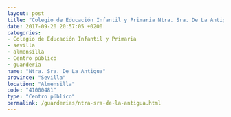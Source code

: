 ```yaml
---
layout: post
title: "Colegio de Educación Infantil y Primaria Ntra. Sra. De La Antigua"
date: 2017-09-20 20:57:05 +0200
categories:
- Colegio de Educación Infantil y Primaria
- sevilla
- almensilla
- Centro público
- guarderia
name: "Ntra. Sra. De La Antigua"
province: "Sevilla"
location: "Almensilla"
code: "41000481"
type: "Centro público"
permalink: /guarderias/ntra-sra-de-la-antigua.html
---
```

